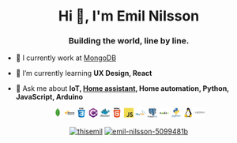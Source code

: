 <h1 align="center">Hi 👋, I'm Emil Nilsson</h1>
<h3 align="center">Building the world, line by line.</h3>

- 🔭 I currently work at [MongoDB](https://www.mongodb.com/)

- 🌱 I’m currently learning **UX Design, React**

- 💬 Ask me about **IoT, [Home assistant](https://home-assistant.io), Home automation, Python, JavaScript, Arduino**

<p align="center"><img src="https://github.com/devicons/devicon/blob/master/icons/mongodb/mongodb-original.svg" alt="mongodb" width="20" height="20"/> <img src="https://github.com/devicons/devicon/blob/master/icons/amazonwebservices/amazonwebservices-original-wordmark.svg" alt="aws" width="20" height="20"/> <img src="https://github.com/devicons/devicon/blob/master/icons/css3/css3-original-wordmark.svg" alt="css3" width="20" height="20"/> <img src="https://github.com/devicons/devicon/blob/master/icons/csharp/csharp-original.svg" alt="csharp" width="20" height="20"/> <img src="https://github.com/devicons/devicon/blob/master/icons/docker/docker-original-wordmark.svg" alt="docker" width="20" height="20"/> <img src="https://github.com/devicons/devicon/blob/master/icons/html5/html5-original-wordmark.svg" alt="html5" width="20" height="20"/> <img src="https://github.com/devicons/devicon/blob/master/icons/javascript/javascript-original.svg" alt="javascript" width="20" height="20"/> <img src="https://github.com/devicons/devicon/blob/master/icons/mysql/mysql-original-wordmark.svg" alt="mysql" width="20" height="20"/> <img src="https://github.com/devicons/devicon/blob/master/icons/postgresql/postgresql-original-wordmark.svg" alt="postgresql" width="20" height="20"/> <img src="https://github.com/devicons/devicon/blob/master/icons/nodejs/nodejs-original-wordmark.svg" alt="nodejs" width="20" height="20"/> <img src="https://github.com/devicons/devicon/blob/master/icons/python/python-original-wordmark.svg" alt="python" width="20" height="20"/> <img src="https://github.com/devicons/devicon/blob/master/icons/linux/linux-original.svg" alt="linux" width="20" height="20"/> <img src="https://github.com/devicons/devicon/blob/master/icons/express/express-original-wordmark.svg" alt="express" width="20" height="20"/></p><p align="center">
<a href="https://twitter.com/thisemil" target="blank"><img align="center" src="https://cdn.jsdelivr.net/npm/simple-icons@3.0.1/icons/twitter.svg" alt="thisemil" height="20" width="20" /></a>
<a href="https://linkedin.com/in/emil-nilsson-5099481b" target="blank"><img align="center" src="https://cdn.jsdelivr.net/npm/simple-icons@3.0.1/icons/linkedin.svg" alt="emil-nilsson-5099481b" height="20" width="20" /></a>
</p>

